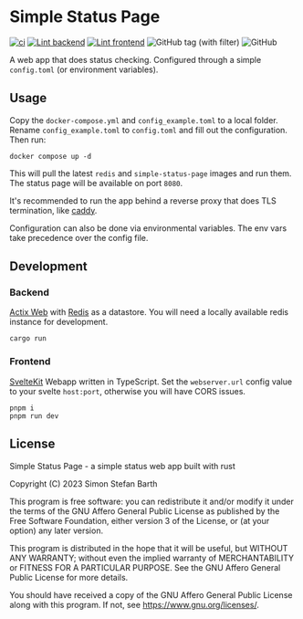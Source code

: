 # Simple Status Page

[![ci](https://github.com/Data5tream/simple-status-page/actions/workflows/ci.yml/badge.svg)](https://github.com/Data5tream/simple-status-page/actions/workflows/ci.yml)
[![Lint backend](https://github.com/Data5tream/simple-status-page/actions/workflows/lint-backend.yml/badge.svg)](https://github.com/Data5tream/simple-status-page/actions/workflows/lint-backend.yml)
[![Lint frontend](https://github.com/Data5tream/simple-status-page/actions/workflows/lint-frontend.yml/badge.svg)](https://github.com/Data5tream/simple-status-page/actions/workflows/lint-frontend.yml)
![GitHub tag (with filter)](https://img.shields.io/github/v/tag/data5tream/simple-status-page)
![GitHub](https://img.shields.io/github/license/data5tream/simple-status-page)


A web app that does status checking. Configured through a simple `config.toml` (or environment variables).

## Usage

Copy the `docker-compose.yml` and `config_example.toml` to a local folder. Rename `config_example.toml` to `config.toml`
and fill out the configuration. Then run:

```shell
docker compose up -d
```

This will pull the latest `redis` and `simple-status-page` images and run them. The status page will be available on port
`8080`.

It's recommended to run the app behind a reverse proxy that does TLS termination, like [caddy](https://caddyserver.com/).

Configuration can also be done via environmental variables. The env vars take precedence over the config file.

## Development

### Backend

[Actix Web](https://actix.rs/) with [Redis](https://redis.io/) as a datastore. You will need a locally available redis
instance for development.

```shell
cargo run
```

### Frontend

[SvelteKit](https://kit.svelte.dev/) Webapp written in TypeScript. Set the `webserver.url` config value to your svelte
`host:port`, otherwise you will have CORS issues.

```shell
pnpm i
pnpm run dev
```

## License

Simple Status Page - a simple status web app built with rust

Copyright (C) 2023  Simon Stefan Barth

This program is free software: you can redistribute it and/or modify
it under the terms of the GNU Affero General Public License as published
by the Free Software Foundation, either version 3 of the License, or
(at your option) any later version.

This program is distributed in the hope that it will be useful,
but WITHOUT ANY WARRANTY; without even the implied warranty of
MERCHANTABILITY or FITNESS FOR A PARTICULAR PURPOSE.  See the
GNU Affero General Public License for more details.

You should have received a copy of the GNU Affero General Public License
along with this program.  If not, see <https://www.gnu.org/licenses/>.
